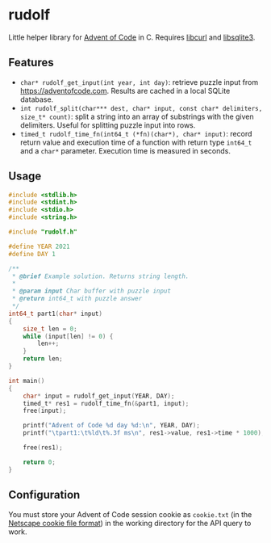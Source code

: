 # rudolf

Little helper library for [Advent of Code](https://adventofcode.com/) in C. Requires [libcurl](https://curl.se/) and [libsqlite3](https://sqlite.org/).

## Features

- `char* rudolf_get_input(int year, int day)`: retrieve puzzle input from https://adventofcode.com. Results are cached in a local SQLite database.
- `int rudolf_split(char*** dest, char* input, const char* delimiters, size_t* count)`: split a string into an array of substrings with the given delimiters. Useful for splitting puzzle input into rows.
- `timed_t rudolf_time_fn(int64_t (*fn)(char*), char* input)`: record return value and execution time of a function with return type `int64_t` and a `char*` parameter. Execution time is measured in seconds.

## Usage

```c
#include <stdlib.h>
#include <stdint.h>
#include <stdio.h>
#include <string.h>

#include "rudolf.h"

#define YEAR 2021
#define DAY 1

/**
 * @brief Example solution. Returns string length.
 * 
 * @param input Char buffer with puzzle input
 * @return int64_t with puzzle answer 
 */
int64_t part1(char* input)
{
    size_t len = 0;
    while (input[len] != 0) {
        len++;
    }
    return len;
}

int main()
{
    char* input = rudolf_get_input(YEAR, DAY);
    timed_t* res1 = rudolf_time_fn(&part1, input);
    free(input);

    printf("Advent of Code %d day %d:\n", YEAR, DAY);
    printf("\tpart1:\t%ld\t%.3f ms\n", res1->value, res1->time * 1000);

    free(res1);

    return 0;
}
```

## Configuration

You must store your Advent of Code session cookie as `cookie.txt` (in the [Netscape cookie file format](https://curl.se/docs/http-cookies.html)) in the working directory for the API query to work.
